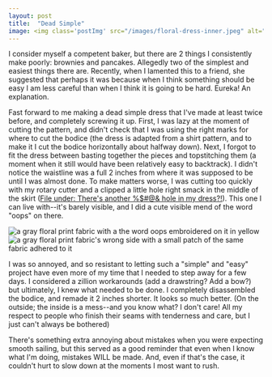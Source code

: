 ```yaml
---
layout: post
title:  "Dead Simple"
image: <img class='postImg' src="/images/floral-dress-inner.jpeg" alt="an inner seam of a dress with many lines of yellow stitching criss crossing each other"/>
---
```


I consider myself a competent baker, but there are 2 things I consistently make poorly: brownies and pancakes. Allegedly two of the simplest and easiest things there are. Recently, when I lamented this to a friend, she suggested that perhaps it was because when I think something should be easy I am less careful than when I think it is going to be hard. Eureka! An explanation. 

Fast forward to me making a dead simple dress that I've made at least twice before, and completely screwing it up. First, I was lazy at the moment of cutting the pattern, and didn't check that I was using the right marks for where to cut the bodice (the dress is adapted from a shirt pattern, and to make it I cut the bodice horizontally about halfway down). Next, I forgot to fit the dress between basting together the pieces and topstitching them (a moment when it still would have been relatively easy to backtrack). I didn't notice the waistline was a full 2 inches from where it was supposed to be until I was almost done. To make matters worse, I was cutting too quickly with my rotary cutter and a clipped a little hole right smack in the middle of the skirt ([File under: There's another %$#@& hole in my dress?!](https://jolly-euler-5e7006.netlify.com/2018/09/26/theres-a-hole-in-my-dress.html)). This one I can live with--it's barely visible, and I did a cute visible mend of the word "oops" on there. 

<!--more-->

<img class='internalPostImg' src="/images/oopsdress.jpg" alt="a gray floral print fabric with a the word oops embroidered on it in yellow"/> 
<img class='internalPostImg' src="/images/floral-dress-patch.jpeg" alt="a gray floral print fabric's wrong side with a small patch of the same fabric adhered to it"/>

I was so annoyed, and so resistant to letting such a "simple" and "easy" project have even more of my time that I needed to step away for a few days. I considered a zillion workarounds (add a drawstring? Add a bow?) but ultimately, I knew what needed to be done. I completely disassembled the bodice, and remade it 2 inches shorter. It looks so much better. (On the outside; the inside is a mess--and you know what? I don't care! All my respect to people who finish their seams with tenderness and care, but I just can't always be bothered) 

There's something extra annoying about mistakes when you were expecting smooth sailing, but this served as a good reminder that even when I know what I'm doing, mistakes WILL be made. And, even if that's the case, it couldn't hurt to slow down at the moments I most want to rush. 







